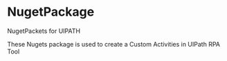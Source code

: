 # NugetPackage
NugetPackets for UIPATH

These Nugets package is used to create a Custom Activities in UIPath RPA Tool
